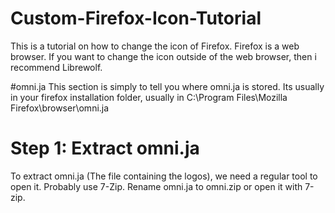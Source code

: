 # Custom-Firefox-Icon-Tutorial
This is a tutorial on how to change the icon of Firefox. Firefox is a web browser. If you want to change the icon outside of the web browser, then i recommend Librewolf.

#omni.ja
This section is simply to tell you where omni.ja is stored. Its usually in your firefox installation folder, usually in C:\Program Files\Mozilla Firefox\browser\omni.ja


# Step 1: Extract omni.ja
To extract omni.ja (The file containing the logos), we need a regular tool to open it. Probably use 7-Zip. Rename omni.ja to omni.zip or open it with 7-zip.
